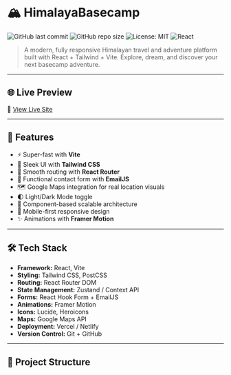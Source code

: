 # 🏔️ HimalayaBasecamp

![GitHub last commit](https://img.shields.io/github/last-commit/yourusername/HimalayaBasecamp)
![GitHub repo size](https://img.shields.io/github/repo-size/yourusername/HimalayaBasecamp)
![License: MIT](https://img.shields.io/badge/License-MIT-yellow.svg)
![React](https://img.shields.io/badge/Powered%20by-React-blue?logo=react)

> A modern, fully responsive Himalayan travel and adventure platform built with React + Tailwind + Vite. Explore, dream, and discover your next basecamp adventure.

---

## 🌐 Live Preview

🔗 [View Live Site](https://yourdomain.vercel.app)

---

## 🚀 Features

- ⚡ Super-fast with **Vite**
- 🎨 Sleek UI with **Tailwind CSS**
- 🔄 Smooth routing with **React Router**
- 📧 Functional contact form with **EmailJS**
- 🗺️ Google Maps integration for real location visuals
- 🌓 Light/Dark Mode toggle
- 🧩 Component-based scalable architecture
- 📱 Mobile-first responsive design
- ✨ Animations with **Framer Motion**

---

## 🛠️ Tech Stack

- **Framework:** React, Vite
- **Styling:** Tailwind CSS, PostCSS
- **Routing:** React Router DOM
- **State Management:** Zustand / Context API
- **Forms:** React Hook Form + EmailJS
- **Animations:** Framer Motion
- **Icons:** Lucide, Heroicons
- **Maps:** Google Maps API
- **Deployment:** Vercel / Netlify
- **Version Control:** Git + GitHub

---

## 📂 Project Structure


